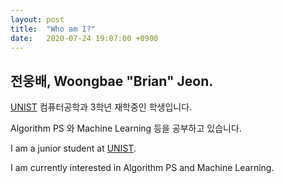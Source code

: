 ```yaml
---
layout: post
title:  "Who am I?"
date:   2020-07-24 19:07:00 +0900
---
```

## 전웅배, Woongbae "Brian" Jeon.

[UNIST][UNIST-link] 컴퓨터공학과 3학년 재학중인 학생입니다.

Algorithm PS 와 Machine Learning 등을 공부하고 있습니다.

I am a junior student at [UNIST][UNIST-link].

I am currently interested in Algorithm PS and Machine Learning.


[UNIST-link]: https://unist.ac.kr


<!---
You’ll find this post in your `_posts` directory. Go ahead and edit it and re-build the site to see your changes. You can rebuild the site in many different ways, but the most common way is to run `jekyll serve`, which launches a web server and auto-regenerates your site when a file is updated.

Jekyll requires blog post files to be named according to the following format:

`YEAR-MONTH-DAY-title.MARKUP`

Where `YEAR` is a four-digit number, `MONTH` and `DAY` are both two-digit numbers, and `MARKUP` is the file extension representing the format used in the file. After that, include the necessary front matter. Take a look at the source for this post to get an idea about how it works.

Jekyll also offers powerful support for code snippets:

{% highlight ruby %}
def print_hi(name)
  puts "Hi, #{name}"
end
print_hi('Tom')
#=> prints 'Hi, Tom' to STDOUT.
{% endhighlight %}

Check out the [Jekyll docs][jekyll-docs] for more info on how to get the most out of Jekyll. File all bugs/feature requests at [Jekyll’s GitHub repo][jekyll-gh]. If you have questions, you can ask them on [Jekyll Talk][jekyll-talk].

[jekyll-docs]: https://jekyllrb.com/docs/home
[jekyll-gh]:   https://github.com/jekyll/jekyll
[jekyll-talk]: https://talk.jekyllrb.com/

--->

